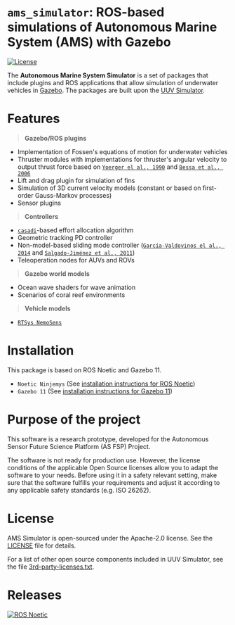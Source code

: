 # `ams_simulator`: ROS-based simulations of Autonomous Marine System (AMS) with Gazebo

[![License](https://img.shields.io/badge/license-Apache%202-blue.svg)](https://github.com/xanxustyle/ams_simulator/blob/main/LICENSE)

The **Autonomous Marine System Simulator** is a set of packages that include plugins and ROS applications that allow simulation of underwater vehicles in [Gazebo](http://gazebosim.org/). The packages are built upon the [UUV Simulator](https://github.com/uuvsimulator/uuv_simulator).

# Features

> **Gazebo/ROS plugins**
  
- Implementation of Fossen's equations of motion for underwater vehicles
- Thruster modules with implementations for thruster's angular velocity to output thrust force based on [`Yoerger el al., 1990`](http://dx.doi.org/10.1109/48.107145) and [`Bessa et al., 2006`](http://www.abcm.org.br/symposium-series/SSM_Vol2/Section_IX_Submarine_Robotics/SSM2_IX_01.pdf)
- Lift and drag plugin for simulation of fins
- Simulation of 3D current velocity models (constant or based on first-order Gauss-Markov processes)
- Sensor plugins

> **Controllers**

- [`casadi`](https://web.casadi.org/)-based effort allocation algorithm 
- Geometric tracking PD controller
- Non-model-based sliding mode controller ([`García-Valdovinos el al., 2014`](https://journals.sagepub.com/doi/full/10.5772/56810) and [`Salgado-Jiménez et al., 2011`](http://cdn.intechopen.com/pdfs/15221.pdf))
- Teleoperation nodes for AUVs and ROVs

> **Gazebo world models**

- Ocean wave shaders for wave animation
- Scenarios of coral reef environments

> **Vehicle models**

- [`RTSys NemoSens`](https://rtsys.eu/nemosens-micro-auv)
  
# Installation

This package is based on ROS Noetic and Gazebo 11.

- `Noetic Ninjemys` (See [installation instructions for ROS Noetic](https://wiki.ros.org/noetic/Installation/Ubuntu))
- `Gazebo 11` (See [installation instructions for Gazebo 11](https://classic.gazebosim.org/tutorials?cat=install&tut=install_ubuntu&ver=11.0))

# Purpose of the project

This software is a research prototype, developed for the Autonomous Sensor Future Science Platform (AS FSP) Project.

The software is not ready for production use. However, the license conditions of the applicable Open Source licenses allow you to adapt the software to your needs.
Before using it in a safety relevant setting, make sure that the software fulfills your requirements and adjust it according to any applicable safety standards (e.g. ISO 26262).

# License

AMS Simulator is open-sourced under the Apache-2.0 license. See the
[LICENSE](https://github.com/uuvsimulator/uuv_simulator/blob/master/LICENSE) file for details.

For a list of other open source components included in UUV Simulator, see the
file [3rd-party-licenses.txt](https://github.com/uuvsimulator/uuv_simulator/blob/master/3rd-party-licenses.txt).

# Releases

[![ROS Noetic](https://img.shields.io/badge/ROS%20Distro-noetic-brightgreen.svg)](http://repositories.ros.org/status_page/ros_melodic_default.html?q=uuv_simulator)
